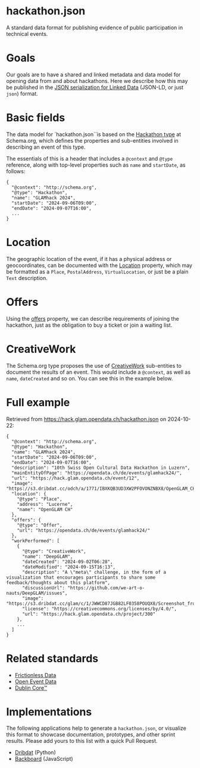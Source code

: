 # hackathon.json

A standard data format for publishing evidence of public participation in technical events.

# Goals

Our goals are to have a shared and linked metadata and data model for opening data from and about hackathons. Here we describe how this may be published in the [JSON serialization for Linked Data](https://www.google.com/url?sa=t&source=web&rct=j&opi=89978449&url=https://json-ld.org/&ved=2ahUKEwifyq272qGJAxV48LsIHe-qFuMQFnoECAgQAQ&usg=AOvVaw0KYV5lDp9ZQ0M18tp93C6E) (JSON-LD, or just `json`) format.

# Basic fields

The data model for `hackathon.json``is based on the [Hackathon type](https://schema.org/Hackathon) at Schema.org, which defines the properties and sub-entities involved in describing an event of this type. 

The essentials of this is a header that includes a `@context` and `@type` reference, along with top-level properties such as `name` and `startDate`, as follows:

```
{
  "@context": "http://schema.org",
  "@type": "Hackathon",
  "name": "GLAMhack 2024",
  "startDate": "2024-09-06T09:00",
  "endDate": "2024-09-07T16:00",
  ...
}
```

# Location

The geographic location of the event, if it has a physical address or geocoordinates, can be documented with the [Location](https://schema.org/location) property, which may be formatted as a `Place`, `PostalAddress`, `VirtualLocation`, or just be a plain `Text` description.

# Offers

Using the [offers](https://schema.org/offers) property, we can describe requirements of joining the hackathon, just as the obligation to buy a ticket or join a waiting list.

# CreativeWork

The Schema.org type proposes the use of [CreativeWork](https://schema.org/CreativeWork) sub-entities to document the results of an event. This would include a `@context`, as well as `name`, `dateCreated` and so on. You can see this in the example below.

# Full example

Retrieved from https://hack.glam.opendata.ch/hackathon.json on 2024-10-22:

```
{
  "@context": "http://schema.org",
  "@type": "Hackathon",
  "name": "GLAMhack 2024",
  "startDate": "2024-09-06T09:00",
  "endDate": "2024-09-07T16:00",
  "description": "10th Swiss Open Cultural Data Hackathon in Luzern",
  "mainEntityOfPage": "https://opendata.ch/de/events/glamhack24/",
  "url": "https://hack.glam.opendata.ch/event/12",
  "image": "https://s3.dribdat.cc/odch/a/1771/IBXKQB3UD3XW2PFOVONZNBX8/OpenGLAM_CH_Logo.svg.png",
  "location": {
    "@type": "Place",
    "address": "Lucerne",
    "name": "OpenGLAM CH"
  },
  "offers": {
    "@type": "Offer",
    "url": "https://opendata.ch/de/events/glamhack24/"
  },
  "workPerformed": [
    {
      "@type": "CreativeWork",
      "name": "DeepGLAM",
      "dateCreated": "2024-09-02T06:28",
      "dateModified": "2024-09-15T16:13",
      "description": "A \"meta\" challenge, in the form of a visualization that encourages participants to share some feedback/thoughts about this platform",
      "discussionUrl": "https://github.com/we-art-o-nauts/DeepGLAM/issues",
      "image": "https://s3.dribdat.cc/glam/c/1/JWWCD87JGB82LF0358POUQX8/Screenshot_from_20240906_220057.jpg",
      "license": "https://creativecommons.org/licenses/by/4.0/",
      "url": "https://hack.glam.opendata.ch/project/300"
    },
    ...
  ]
}
```

# Related standards

- [Frictionless Data](https://frictionlessdata.io) 
- [Open Event Data](https://www.openeventdata.ch)
- [Dublin Core™](https://www.dublincore.org/specifications/dublin-core/)

# Implementations 

The following applications help to generate a `hackathon.json`, or visualize this format to showcase documentation, prototypes, and other sprint results. Please add yours to this list with a quick Pull Request.

- [Dribdat](https://codeberg.org/dribdat/dribdat) (Python)
- [Backboard](https://codeberg.org/dribdat/backboard) (JavaScript)
